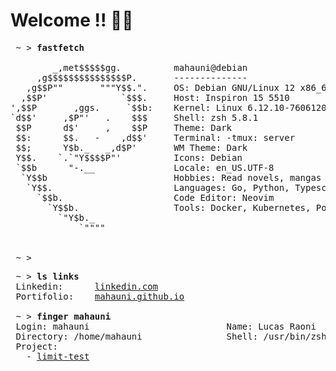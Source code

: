 # Welcome !! 👋👋

<pre>
 ~ > <strong>fastfetch</strong>

        _,met$$$$$gg.          mahauni@debian
     ,g$$$$$$$$$$$$$$$P.       --------------
   ,g$$P""       """Y$$.".     OS: Debian GNU/Linux 12 x86_64
  ,$$P'              `$$$.     Host: Inspiron 15 5510
',$$P       ,ggs.     `$$b:    Kernel: Linux 6.12.10-76061203-generic
`d$$'     ,$P"'   .    $$$     Shell: zsh 5.8.1
 $$P      d$'     ,    $$P     Theme: Dark
 $$:      $$.   -    ,d$$'     Terminal: -tmux: server
 $$;      Y$b._   _,d$P'       WM Theme: Dark
 Y$$.    `.`"Y$$$$P"'          Icons: Debian
 `$$b      "-.__               Locale: en_US.UTF-8
  `Y$$b                        Hobbies: Read novels, mangas and play video-games
   `Y$$.                       Languages: Go, Python, Typescript, Java
     `$$b.                     Code Editor: Neovim
       `Y$$b.                  Tools: Docker, Kubernetes, PostgreSQL
         `"Y$b._               
             `""""             
                               

 ~ > 
</pre>

<pre>
 ~ > <strong>ls links</strong>
 Linkedin:      <a rel=me href="https://www.linkedin.com/in/lucasmahuni2004/">linkedin.com</a>
 Portifolio:    <a href="https://mahauni.github.io/">mahauni.github.io</a>

 ~ > <strong>finger mahauni</strong>
 Login: mahauni                          Name: Lucas Raoni
 Directory: /home/mahauni                Shell: /usr/bin/zsh
 Project:
   - <a href="https://github.com/mahauni/limit-test">limit-test</a>
</pre>
